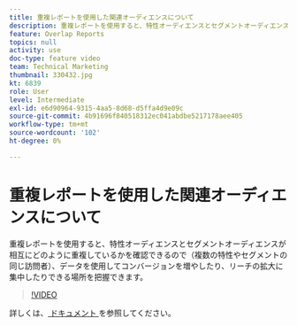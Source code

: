 ```yaml
---
title: 重複レポートを使用した関連オーディエンスについて
description: 重複レポートを使用すると、特性オーディエンスとセグメントオーディエンスが相互にどのように重複しているかを確認できるので（複数の特性やセグメントの同じ訪問者）、データを使用してコンバージョンを増やしたり、リーチの拡大に集中したりできる場所を把握できます。
feature: Overlap Reports
topics: null
activity: use
doc-type: feature video
team: Technical Marketing
thumbnail: 330432.jpg
kt: 6839
role: User
level: Intermediate
exl-id: e6d90964-9315-4aa5-8d68-d5ffa4d9e09c
source-git-commit: 4b91696f840518312ec041abdbe5217178aee405
workflow-type: tm+mt
source-wordcount: '102'
ht-degree: 0%

---
```


# 重複レポートを使用した関連オーディエンスについて

重複レポートを使用すると、特性オーディエンスとセグメントオーディエンスが相互にどのように重複しているかを確認できるので（複数の特性やセグメントの同じ訪問者）、データを使用してコンバージョンを増やしたり、リーチの拡大に集中したりできる場所を把握できます。

>[!VIDEO](https://video.tv.adobe.com/v/330432/?quality=12&learn=on)

詳しくは、[ ドキュメント ](https://experienceleague.adobe.com/docs/audience-manager/user-guide/reporting/interactive-and-overlap-reports/dynamic-reports.html#reporting) を参照してください。
